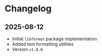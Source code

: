 # Changelog

## 2025-08-12

- Initial `libformat` package implementation
- Added text formatting utilities
- Version `v1.0.0`
